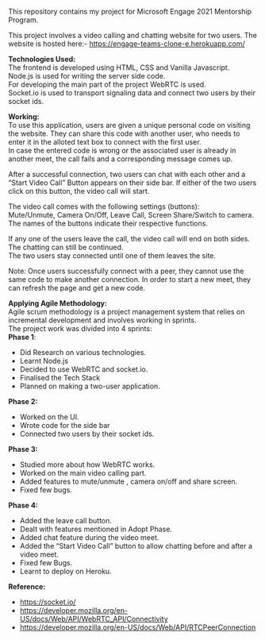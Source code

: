 This repository contains my project for Microsoft Engage 2021 Mentorship Program.

This project involves a video calling and chatting website for two users.
The website is hosted here:- https://engage-teams-clone-e.herokuapp.com/

**Technologies Used:** <br />
The frontend is developed using HTML, CSS and Vanilla Javascript.  <br />
Node.js is used for writing the server side code.  <br />
For developing the main part of the project WebRTC is used.  <br />
Socket.io is used to transport signaling data and connect two users by their socket ids.  <br />

**Working:**  <br />
To use this application, users are given a unique personal code on visiting the website. They can share this code with another user, who needs to enter it in the alloted text box to connect with the first user. <br />
In case the entered code is wrong or the associated user is already in another meet, the call fails and a corresponding message comes up. <br />

After a successful connection, two users can chat with each other and a “Start Video Call” Button appears on their side bar. If either of the two users click on this button, the video call will start. <br />

The video call comes with the following settings (buttons): <br />
Mute/Unmute, Camera On/Off, Leave Call, Screen Share/Switch to camera.<br />
The names of the buttons indicate their respective functions. <br />

If any one of the users leave the call, the video call will end on both sides. The chatting can still be continued. <br />
The two users stay connected until one of them leaves the site. <br />

Note: Once users successfully connect with a peer, they cannot use the same code to make another connection. In order to start a new meet, they can refresh the page and get a new code.<br />

**Applying Agile Methodology:**  <br />
Agile scrum methodology is a project management system that relies on incremental development and involves working in sprints.<br />
The project work was divided into 4 sprints: <br />
**Phase 1**:
* Did Research on various technologies.
* Learnt Node.js
* Decided to use WebRTC and socket.io.
* Finalised the Tech Stack
* Planned on making a two-user application.

**Phase 2:**
* Worked on the UI.
* Wrote code for the side bar
* Connected two users by their socket ids.

**Phase 3:**
* Studied more about how WebRTC works.
* Worked on the main video calling part.
* Added features to mute/unmute ,  camera on/off and share screen.
* Fixed few bugs.

**Phase 4:**
* Added the leave call button.
* Dealt with features mentioned in Adopt Phase.
* Added chat feature during the video meet.
* Added the “Start Video Call” button to allow chatting before and after a video meet.
* Fixed few Bugs.
* Learnt to deploy on Heroku.

**Reference:**
* https://socket.io/
* https://developer.mozilla.org/en-US/docs/Web/API/WebRTC_API/Connectivity
* https://developer.mozilla.org/en-US/docs/Web/API/RTCPeerConnection
